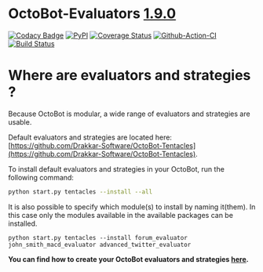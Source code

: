 # OctoBot-Evaluators [1.9.0](https://github.com/Drakkar-Software/OctoBot-Evaluators/blob/master/CHANGELOG.md)
[![Codacy Badge](https://api.codacy.com/project/badge/Grade/a0c08eab5d4c440aa6e3fc3061ad0520)](https://app.codacy.com/gh/Drakkar-Software/OctoBot-Evaluators?utm_source=github.com&utm_medium=referral&utm_content=Drakkar-Software/OctoBot-Evaluators&utm_campaign=Badge_Grade_Dashboard)
[![PyPI](https://img.shields.io/pypi/v/OctoBot-Evaluators.svg)](https://pypi.python.org/pypi/OctoBot-Evaluators/)
[![Coverage Status](https://coveralls.io/repos/github/Drakkar-Software/OctoBot-Evaluators/badge.svg)](https://coveralls.io/github/Drakkar-Software/OctoBot-Evaluators)
[![Github-Action-CI](https://github.com/Drakkar-Software/OctoBot-Evaluators/workflows/OctoBot-Evaluators-CI/badge.svg)](https://github.com/Drakkar-Software/OctoBot-Evaluators/actions)
[![Build Status](https://cloud.drone.io/api/badges/Drakkar-Software/OctoBot-Evaluators/status.svg)](https://cloud.drone.io/Drakkar-Software/OctoBot-Evaluators)

# Where are evaluators and strategies ?

Because OctoBot is modular, a wide range of evaluators and strategies are usable.

Default evaluators and strategies are located here: [https://github.com/Drakkar-Software/OctoBot-Tentacles](https://github.com/Drakkar-Software/OctoBot-Tentacles).

To install default evaluators and strategies in your OctoBot, run the following command: 

```bash
python start.py tentacles --install --all
```


It is also possible to specify which module(s) to install by naming it(them). In this case only the modules available in the available packages can be installed.
```
python start.py tentacles --install forum_evaluator john_smith_macd_evaluator advanced_twitter_evaluator
```

**You can find how to create your OctoBot evaluators and strategies [here](https://developer.octobot.info/guides/customize-your-octobot).**


